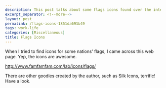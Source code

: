 ```yaml
---
description: This post talks about some flags icons found over the internet.
excerpt_separator: <!--more-->
layout: post
permalink: /flags-icons-1851da691b49
tags: work-life
categories: [Miscellaneous]
title: Flags Icons
---
```

When I tried to find icons for some nations' flags, I came across this web page. Yep, the icons are awesome.

http://www.famfamfam.com/lab/icons/flags/

There are other goodies created by the author, such as Silk Icons, terrific! Have a look.
<!--more-->